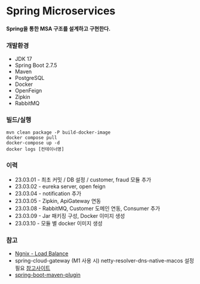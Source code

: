 # Spring Microservices

#### Spring을 통한 MSA 구조를 설계하고 구현한다. 

### 개발환경
* JDK 17
* Spring Boot 2.7.5
* Maven
* PostgreSQL
* Docker
* OpenFeign
* Zipkin
* RabbitMQ

### 빌드/실행
    mvn clean package -P build-docker-image
    docker compose pull
    docker-compose up -d
    docker logs [컨테이너명]

### 이력
* 23.03.01 - 최초 커밋 / DB 설정 / customer, fraud 모듈 추가
* 23.03.02 - eureka server, open feign
* 23.03.04 - notification 추가
* 23.03.05 - Zipkin, ApiGateway 연동
* 23.03.08 - RabbitMQ, Customer 도메인 연동, Consumer 추가
* 23.03.09 - Jar 패키징 구성, Docker 이미지 생성
* 23.03.10 - 모듈 별 docker 이미지 생성

### 참고
* [Ngnix - Load Balance](https://docs.nginx.com/nginx/admin-guide/load-balancer/http-load-balancer)
* spring-cloud-gateway (M1 사용 시) netty-resolver-dns-native-macos 설정 필요 [참고사이트](https://github.com/netty/netty/issues/11020)
* [spring-boot-maven-plugin](https://docs.spring.io/spring-boot/docs/current/maven-plugin/reference/htmlsingle/)